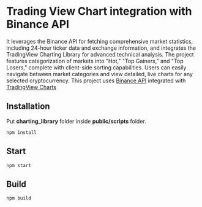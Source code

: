 # Trading View Chart integration with Binance API

It leverages the Binance API for fetching comprehensive market statistics, including 24-hour ticker data and exchange information, and integrates the TradingView Charting Library for advanced technical analysis.
The project features  categorization of markets into "Hot," "Top Gainers," and "Top Losers," complete with client-side sorting capabilities. Users can easily navigate between market categories and view detailed, live charts for any selected cryptocurrency. 
This project uses [Binance API](https://github.com/binance/binance-spot-api-docs/blob/master/rest-api.md) integrated with [TradingView Charts](https://www.tradingview.com/)

## Installation

Put **charting_library** folder inside **public/scripts** folder.

`npm install`

## Start

`npm start`

## Build

`npm build`
